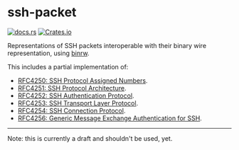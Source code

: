 # ssh-packet
[![docs.rs](https://img.shields.io/docsrs/ssh-packet)](https://docs.rs/ssh-packet) [![Crates.io](https://img.shields.io/crates/l/ssh-packet)](https://crates.io/crates/ssh-packet)

Representations of SSH packets interoperable with their binary
wire representation, using [binrw](https://docs.rs/binrw).

This includes a partial implementation of:
- [RFC4250: SSH Protocol Assigned Numbers](https://datatracker.ietf.org/doc/html/rfc4250).
- [RFC4251: SSH Protocol Architecture](https://datatracker.ietf.org/doc/html/rfc4251).
- [RFC4252: SSH Authentication Protocol](https://datatracker.ietf.org/doc/html/rfc4252).
- [RFC4253: SSH Transport Layer Protocol](https://datatracker.ietf.org/doc/html/rfc4253).
- [RFC4254: SSH Connection Protocol](https://datatracker.ietf.org/doc/html/rfc4254).
- [RFC4256: Generic Message Exchange Authentication for SSH](https://datatracker.ietf.org/doc/html/rfc4256).

---

Note: this is currently a draft and shouldn't be used, yet.
